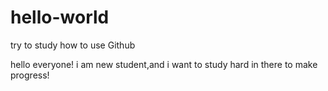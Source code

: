 # hello-world
try to study how to use Github

hello everyone! i am new student,and i want to study hard in there to make progress!

